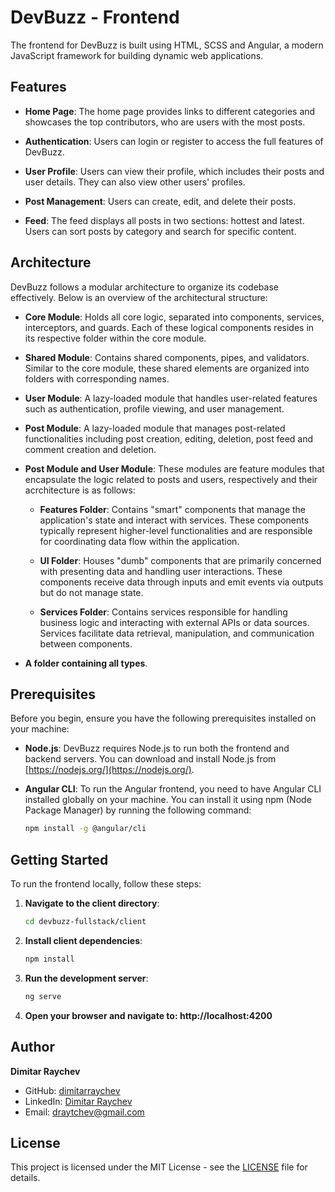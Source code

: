 # DevBuzz - Frontend

The frontend for DevBuzz is built using HTML, SCSS and Angular, a modern JavaScript framework for building dynamic web applications.

## Features

- **Home Page**: The home page provides links to different categories and showcases the top contributors, who are users with the most posts.

- **Authentication**: Users can login or register to access the full features of DevBuzz.

- **User Profile**: Users can view their profile, which includes their posts and user details. They can also view other users' profiles.

- **Post Management**: Users can create, edit, and delete their posts.

- **Feed**: The feed displays all posts in two sections: hottest and latest. Users can sort posts by category and search for specific content.

## Architecture

DevBuzz follows a modular architecture to organize its codebase effectively. Below is an overview of the architectural structure:

- **Core Module**: Holds all core logic, separated into components, services, interceptors, and guards. Each of these logical components resides in its respective folder within the core module.

- **Shared Module**: Contains shared components, pipes, and validators. Similar to the core module, these shared elements are organized into folders with corresponding names.

- **User Module**: A lazy-loaded module that handles user-related features such as authentication, profile viewing, and user management.

- **Post Module**: A lazy-loaded module that manages post-related functionalities including post creation, editing, deletion, post feed and comment creation and deletion.

- **Post Module and User Module**: These modules are feature modules that encapsulate the logic related to posts and users, respectively and their acrchitecture is as follows:

  - **Features Folder**: Contains "smart" components that manage the application's state and interact with services. These components typically represent higher-level functionalities and are responsible for coordinating data flow within the application.

  - **UI Folder**: Houses "dumb" components that are primarily concerned with presenting data and handling user interactions. These components receive data through inputs and emit events via outputs but do not manage state.

  - **Services Folder**: Contains services responsible for handling business logic and interacting with external APIs or data sources. Services facilitate data retrieval, manipulation, and communication between components.

- **A folder containing all types**.

## Prerequisites

Before you begin, ensure you have the following prerequisites installed on your machine:

- **Node.js**: DevBuzz requires Node.js to run both the frontend and backend servers. You can download and install Node.js from [https://nodejs.org/](https://nodejs.org/).

- **Angular CLI**: To run the Angular frontend, you need to have Angular CLI installed globally on your machine. You can install it using npm (Node Package Manager) by running the following command:

  ```sh
  npm install -g @angular/cli
  ```

## Getting Started

To run the frontend locally, follow these steps:

1. **Navigate to the client directory**:
   ```sh
   cd devbuzz-fullstack/client
   ```
2. **Install client dependencies**:
   ```sh
   npm install
   ```
3. **Run the development server**:
   ```sh
   ng serve
   ```
4. **Open your browser and navigate to: http://localhost:4200**

## Author

**Dimitar Raychev**

- GitHub: [dimitarraychev](https://github.com/dimitarraychev)
- LinkedIn: [Dimitar Raychev](https://linkedin.com/in/dimitaraychev)
- Email: draytchev@gmail.com

## License

This project is licensed under the MIT License - see the [LICENSE](LICENSE) file for details.

